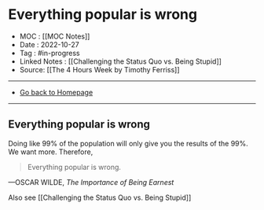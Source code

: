 # Everything popular is wrong
- MOC : [[MOC Notes]]
- Date : 2022-10-27
- Tag : #in-progress
- Linked Notes : [[Challenging the Status Quo vs. Being Stupid]]
- Source: [[The 4 Hours Week by Timothy Ferriss]]
-------------------
- [Go back to Homepage](https://misudashi.ga/)
-----

## Everything popular is wrong

Doing like 99% of the population will only give you the results of the 99%. We want more. Therefore,

> Everything popular is wrong.

—OSCAR WILDE, *The Importance of
Being Earnest*

Also see [[Challenging the Status Quo vs. Being Stupid]]